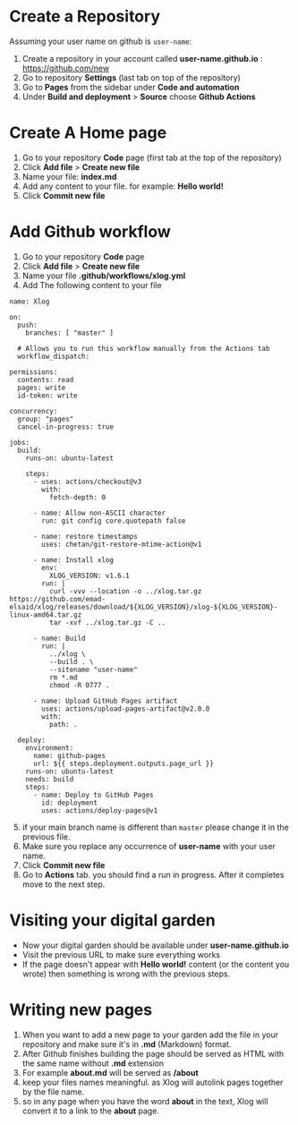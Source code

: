 # Create a Repository

Assuming your user name on github is `user-name`:

1. Create a repository in your account called **user-name.github.io** : https://github.com/new
2. Go to repository **Settings** (last tab on top of the repository)
3. Go to **Pages** from the sidebar under **Code and automation**
4. Under **Build and deployment** > **Source** choose **Github Actions**

# Create A Home page

1. Go to your repository **Code** page (first tab at the top of the repository)
2. Click **Add file** > **Create new file**
3. Name your file: **index.md**
4. Add any content to your file. for example: **Hello world!**
5. Click **Commit new file**

# Add Github workflow

1. Go to your repository **Code** page
2. Click **Add file** > **Create new file**
3. Name your file **.github/workflows/xlog.yml**
4. Add The following content to your file
```
name: Xlog

on:
  push:
    branches: [ "master" ]

  # Allows you to run this workflow manually from the Actions tab
  workflow_dispatch:

permissions:
  contents: read
  pages: write
  id-token: write

concurrency:
  group: "pages"
  cancel-in-progress: true

jobs:
  build:
    runs-on: ubuntu-latest

    steps:
      - uses: actions/checkout@v3
        with:
          fetch-depth: 0

      - name: Allow non-ASCII character
        run: git config core.quotepath false

      - name: restore timestamps
        uses: chetan/git-restore-mtime-action@v1

      - name: Install xlog
        env:
          XLOG_VERSION: v1.6.1
        run: |
          curl -vvv --location -o ../xlog.tar.gz https://github.com/emad-elsaid/xlog/releases/download/${XLOG_VERSION}/xlog-${XLOG_VERSION}-linux-amd64.tar.gz
          tar -xvf ../xlog.tar.gz -C ..

      - name: Build
        run: |
          ../xlog \
          --build . \
          --sitename "user-name"
          rm *.md
          chmod -R 0777 .

      - name: Upload GitHub Pages artifact
        uses: actions/upload-pages-artifact@v2.0.0
        with:
          path: .

  deploy:
    environment:
      name: github-pages
      url: ${{ steps.deployment.outputs.page_url }}
    runs-on: ubuntu-latest
    needs: build
    steps:
      - name: Deploy to GitHub Pages
        id: deployment
        uses: actions/deploy-pages@v1
```
5. if your main branch name is different than `master` please change it in the previous file.
6. Make sure you replace any occurrence of **user-name** with your user name.
7. Click **Commit new file**
8. Go to **Actions** tab. you should find a run in progress. After it completes move to the next step.

# Visiting your digital garden

* Now your digital garden should be available under **user-name.github.io**
* Visit the previous URL to make sure everything works
* If the page doesn't appear with **Hello world!** content (or the content you wrote) then something is wrong with the previous steps.

# Writing new pages

1. When you want to add a new page to your garden add the file in your repository and make sure it's in **.md** (Markdown) format.
2. After Github finishes building the page should be served as HTML with the same name without **.md** extension
3. For example **about.md** will be served as **/about**
4. keep your files names meaningful. as Xlog will autolink pages together by the file name.
5. so in any page when you have the word **about** in the text, Xlog will convert it to a link to the **about** page.
